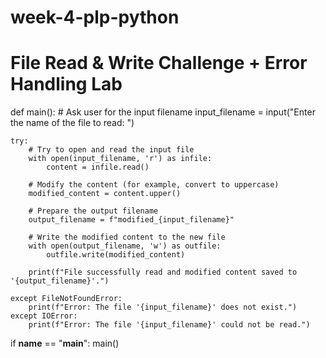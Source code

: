 # week-4-plp-python
# File Read & Write Challenge + Error Handling Lab

def main():
    # Ask user for the input filename
    input_filename = input("Enter the name of the file to read: ")

    try:
        # Try to open and read the input file
        with open(input_filename, 'r') as infile:
            content = infile.read()

        # Modify the content (for example, convert to uppercase)
        modified_content = content.upper()

        # Prepare the output filename
        output_filename = f"modified_{input_filename}"

        # Write the modified content to the new file
        with open(output_filename, 'w') as outfile:
            outfile.write(modified_content)

        print(f"File successfully read and modified content saved to '{output_filename}'.")

    except FileNotFoundError:
        print(f"Error: The file '{input_filename}' does not exist.")
    except IOError:
        print(f"Error: The file '{input_filename}' could not be read.")

if __name__ == "__main__":
    main()
